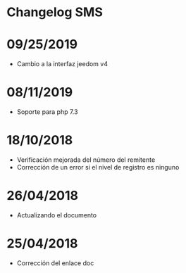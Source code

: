 # Changelog SMS

# 09/25/2019

- Cambio a la interfaz jeedom v4

# 08/11/2019

- Soporte para php 7.3

# 18/10/2018

- Verificación mejorada del número del remitente
- Corrección de un error si el nivel de registro es ninguno

# 26/04/2018

- Actualizando el documento

# 25/04/2018

- Corrección del enlace doc

